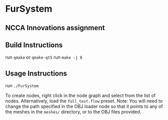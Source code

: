 # FurSystem
## NCCA Innovations assignment

## Build Instructions
run `qmake` or `qmake-qt5`
run `make -j 8`

## Usage Instructions
run `./FurSystem`

To create nodes, right click in the node graph and select from the list of nodes.
Alternatively, load the `full_test.flow` preset.
Note: You will need to change the path specified in the OBJ loader node so that it points to any of the meshes in the `meshes/` directory, or to the OBJ files provided.

